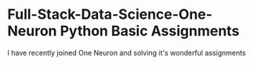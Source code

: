 # Full-Stack-Data-Science-One-Neuron Python Basic Assignments
I have recently joined One Neuron and solving it's wonderful assignments

